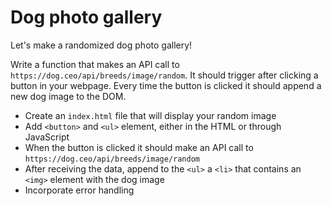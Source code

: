 # Dog photo gallery

Let's make a randomized dog photo gallery!

Write a function that makes an API call to `https://dog.ceo/api/breeds/image/random`. It should trigger after clicking a button in your webpage. Every time the button is clicked it should append a new dog image to the DOM.

- Create an `index.html` file that will display your random image
- Add `<button>` and `<ul>` element, either in the HTML or through JavaScript
- When the button is clicked it should make an API call to `https://dog.ceo/api/breeds/image/random`
- After receiving the data, append to the `<ul>` a `<li>` that contains an `<img>` element with the dog image
- Incorporate error handling












    